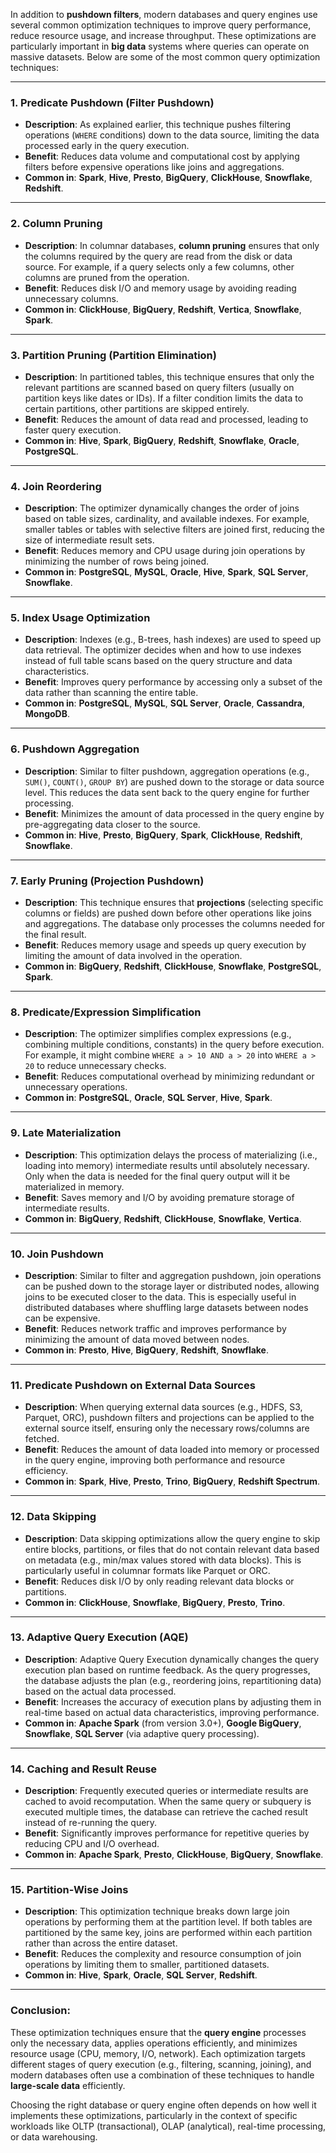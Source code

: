In addition to **pushdown filters**, modern databases and query engines use several common optimization techniques to improve query performance, reduce resource usage, and increase throughput. These optimizations are particularly important in **big data** systems where queries can operate on massive datasets. Below are some of the most common query optimization techniques:

---

### **1. Predicate Pushdown (Filter Pushdown)**
- **Description**: As explained earlier, this technique pushes filtering operations (`WHERE` conditions) down to the data source, limiting the data processed early in the query execution.
- **Benefit**: Reduces data volume and computational cost by applying filters before expensive operations like joins and aggregations.
- **Common in**: **Spark**, **Hive**, **Presto**, **BigQuery**, **ClickHouse**, **Snowflake**, **Redshift**.

---

### **2. Column Pruning**
- **Description**: In columnar databases, **column pruning** ensures that only the columns required by the query are read from the disk or data source. For example, if a query selects only a few columns, other columns are pruned from the operation.
- **Benefit**: Reduces disk I/O and memory usage by avoiding reading unnecessary columns.
- **Common in**: **ClickHouse**, **BigQuery**, **Redshift**, **Vertica**, **Snowflake**, **Spark**.

---

### **3. Partition Pruning (Partition Elimination)**
- **Description**: In partitioned tables, this technique ensures that only the relevant partitions are scanned based on query filters (usually on partition keys like dates or IDs). If a filter condition limits the data to certain partitions, other partitions are skipped entirely.
- **Benefit**: Reduces the amount of data read and processed, leading to faster query execution.
- **Common in**: **Hive**, **Spark**, **BigQuery**, **Redshift**, **Snowflake**, **Oracle**, **PostgreSQL**.

---

### **4. Join Reordering**
- **Description**: The optimizer dynamically changes the order of joins based on table sizes, cardinality, and available indexes. For example, smaller tables or tables with selective filters are joined first, reducing the size of intermediate result sets.
- **Benefit**: Reduces memory and CPU usage during join operations by minimizing the number of rows being joined.
- **Common in**: **PostgreSQL**, **MySQL**, **Oracle**, **Hive**, **Spark**, **SQL Server**, **Snowflake**.

---

### **5. Index Usage Optimization**
- **Description**: Indexes (e.g., B-trees, hash indexes) are used to speed up data retrieval. The optimizer decides when and how to use indexes instead of full table scans based on the query structure and data characteristics.
- **Benefit**: Improves query performance by accessing only a subset of the data rather than scanning the entire table.
- **Common in**: **PostgreSQL**, **MySQL**, **SQL Server**, **Oracle**, **Cassandra**, **MongoDB**.

---

### **6. Pushdown Aggregation**
- **Description**: Similar to filter pushdown, aggregation operations (e.g., `SUM()`, `COUNT()`, `GROUP BY`) are pushed down to the storage or data source level. This reduces the data sent back to the query engine for further processing.
- **Benefit**: Minimizes the amount of data processed in the query engine by pre-aggregating data closer to the source.
- **Common in**: **Hive**, **Presto**, **BigQuery**, **Spark**, **ClickHouse**, **Redshift**, **Snowflake**.

---

### **7. Early Pruning (Projection Pushdown)**
- **Description**: This technique ensures that **projections** (selecting specific columns or fields) are pushed down before other operations like joins and aggregations. The database only processes the columns needed for the final result.
- **Benefit**: Reduces memory usage and speeds up query execution by limiting the amount of data involved in the operation.
- **Common in**: **BigQuery**, **Redshift**, **ClickHouse**, **Snowflake**, **PostgreSQL**, **Spark**.

---

### **8. Predicate/Expression Simplification**
- **Description**: The optimizer simplifies complex expressions (e.g., combining multiple conditions, constants) in the query before execution. For example, it might combine `WHERE a > 10 AND a > 20` into `WHERE a > 20` to reduce unnecessary checks.
- **Benefit**: Reduces computational overhead by minimizing redundant or unnecessary operations.
- **Common in**: **PostgreSQL**, **Oracle**, **SQL Server**, **Hive**, **Spark**.

---

### **9. Late Materialization**
- **Description**: This optimization delays the process of materializing (i.e., loading into memory) intermediate results until absolutely necessary. Only when the data is needed for the final query output will it be materialized in memory.
- **Benefit**: Saves memory and I/O by avoiding premature storage of intermediate results.
- **Common in**: **BigQuery**, **Redshift**, **ClickHouse**, **Snowflake**, **Vertica**.

---

### **10. Join Pushdown**
- **Description**: Similar to filter and aggregation pushdown, join operations can be pushed down to the storage layer or distributed nodes, allowing joins to be executed closer to the data. This is especially useful in distributed databases where shuffling large datasets between nodes can be expensive.
- **Benefit**: Reduces network traffic and improves performance by minimizing the amount of data moved between nodes.
- **Common in**: **Presto**, **Hive**, **BigQuery**, **Redshift**, **Snowflake**.

---

### **11. Predicate Pushdown on External Data Sources**
- **Description**: When querying external data sources (e.g., HDFS, S3, Parquet, ORC), pushdown filters and projections can be applied to the external source itself, ensuring only the necessary rows/columns are fetched.
- **Benefit**: Reduces the amount of data loaded into memory or processed in the query engine, improving both performance and resource efficiency.
- **Common in**: **Spark**, **Hive**, **Presto**, **Trino**, **BigQuery**, **Redshift Spectrum**.

---

### **12. Data Skipping**
- **Description**: Data skipping optimizations allow the query engine to skip entire blocks, partitions, or files that do not contain relevant data based on metadata (e.g., min/max values stored with data blocks). This is particularly useful in columnar formats like Parquet or ORC.
- **Benefit**: Reduces disk I/O by only reading relevant data blocks or partitions.
- **Common in**: **ClickHouse**, **Snowflake**, **BigQuery**, **Presto**, **Trino**.

---

### **13. Adaptive Query Execution (AQE)**
- **Description**: Adaptive Query Execution dynamically changes the query execution plan based on runtime feedback. As the query progresses, the database adjusts the plan (e.g., reordering joins, repartitioning data) based on the actual data processed.
- **Benefit**: Increases the accuracy of execution plans by adjusting them in real-time based on actual data characteristics, improving performance.
- **Common in**: **Apache Spark** (from version 3.0+), **Google BigQuery**, **Snowflake**, **SQL Server** (via adaptive query processing).

---

### **14. Caching and Result Reuse**
- **Description**: Frequently executed queries or intermediate results are cached to avoid recomputation. When the same query or subquery is executed multiple times, the database can retrieve the cached result instead of re-running the query.
- **Benefit**: Significantly improves performance for repetitive queries by reducing CPU and I/O overhead.
- **Common in**: **Apache Spark**, **Presto**, **ClickHouse**, **BigQuery**, **Snowflake**.

---

### **15. Partition-Wise Joins**
- **Description**: This optimization technique breaks down large join operations by performing them at the partition level. If both tables are partitioned by the same key, joins are performed within each partition rather than across the entire dataset.
- **Benefit**: Reduces the complexity and resource consumption of join operations by limiting them to smaller, partitioned datasets.
- **Common in**: **Hive**, **Spark**, **Oracle**, **SQL Server**, **Redshift**.

---

### **Conclusion:**

These optimization techniques ensure that the **query engine** processes only the necessary data, applies operations efficiently, and minimizes resource usage (CPU, memory, I/O, network). Each optimization targets different stages of query execution (e.g., filtering, scanning, joining), and modern databases often use a combination of these techniques to handle **large-scale data** efficiently.

Choosing the right database or query engine often depends on how well it implements these optimizations, particularly in the context of specific workloads like OLTP (transactional), OLAP (analytical), real-time processing, or data warehousing.
